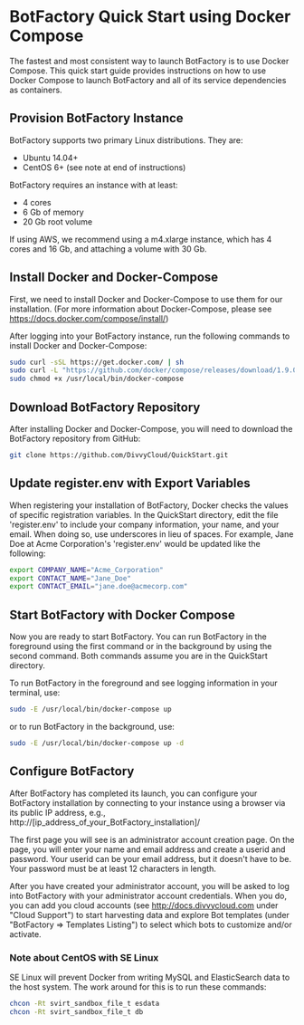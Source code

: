 # BotFactory Quick Start using Docker Compose 

The fastest and most consistent way to launch BotFactory is to use Docker 
Compose. This quick start guide provides instructions on how to use Docker 
Compose to launch BotFactory and all of its service dependencies as containers.

## Provision BotFactory Instance

BotFactory supports two primary Linux distributions. They are:

 - Ubuntu 14.04+ 
 - CentOS 6+ (see note at end of instructions)

BotFactory requires an instance with at least:

 - 4 cores
 - 6 Gb of memory
 - 20 Gb root volume

If using AWS, we recommend using a m4.xlarge instance, which has 4 cores and 
16 Gb, and attaching a volume with 30 Gb.

## Install Docker and Docker-Compose

First, we need to install Docker and Docker-Compose to use them for our 
installation. (For more information about Docker-Compose, please see 
https://docs.docker.com/compose/install/)

After logging into your BotFactory instance, run the following commands to 
install Docker and Docker-Compose:

```bash
sudo curl -sSL https://get.docker.com/ | sh
sudo curl -L "https://github.com/docker/compose/releases/download/1.9.0/docker-compose-$(uname -s)-$(uname -m)" -o /usr/local/bin/docker-compose
sudo chmod +x /usr/local/bin/docker-compose
```

## Download BotFactory Repository 

After installing Docker and Docker-Compose, you will need to download the 
BotFactory repository from GitHub:

```bash
git clone https://github.com/DivvyCloud/QuickStart.git
```

## Update register.env with Export Variables 

When registering your installation of BotFactory, Docker checks the values of 
specific registration variables. In the QuickStart directory, edit the file 
'register.env' to include your company information, your name, and your email. 
When doing so, use underscores in lieu of spaces. For example, Jane Doe at 
Acme Corporation's 'register.env' would be updated like the following:

```bash
export COMPANY_NAME="Acme_Corporation"
export CONTACT_NAME="Jane_Doe"
export CONTACT_EMAIL="jane.doe@acmecorp.com"
```

## Start BotFactory with Docker Compose

Now you are ready to start BotFactory. You can run BotFactory in the foreground 
using the first command or in the background by using the second command. Both 
commands assume you are in the QuickStart directory.

To run BotFactory in the foreground and see logging information in your 
terminal, use:
```bash
sudo -E /usr/local/bin/docker-compose up
```

or to run BotFactory in the background, use: 
```bash
sudo -E /usr/local/bin/docker-compose up -d
```

## Configure BotFactory

After BotFactory has completed its launch, you can configure your BotFactory 
installation by connecting to your instance using a browser via its public IP 
address, e.g., http://[ip_address_of_your_BotFactory_installation]/  

The first page you will see is an administrator account creation page. On the 
page, you will enter your name and email address and create a userid and 
password. Your userid can be your email address, but it doesn't have to be. 
Your password must be at least 12 characters in length.

After you have created your administrator account, you will be asked to log 
into BotFactory with your administrator account credentials. When you do, 
you can add you cloud accounts (see http://docs.divvycloud.com under 
"Cloud Support") to start harvesting data and explore Bot templates (under 
"BotFactory => Templates Listing") to select which bots to customize and/or 
activate.

### Note about CentOS with SE Linux

SE Linux will prevent Docker from writing MySQL and ElasticSearch data to the 
host system. The work around for this is to run these commands:

```bash
chcon -Rt svirt_sandbox_file_t esdata
chcon -Rt svirt_sandbox_file_t db
```
